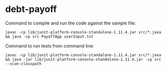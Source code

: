 # debt-payoff


Command to compile and run the code against the sample file:
```
javac -cp lib/junit-platform-console-standalone-1.11.4.jar src/*.java && java -cp src PayoffApp userInput.txt
```

Command to run tests from command line:
```
javac -cp lib/junit-platform-console-standalone-1.11.4.jar src/*.java && java -jar lib/junit-platform-console-standalone-1.11.4.jar -cp src --scan-classpath
```